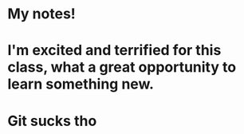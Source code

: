 # My notes!
# I'm excited and terrified for this class, what a great opportunity to learn something new.
# Git sucks tho